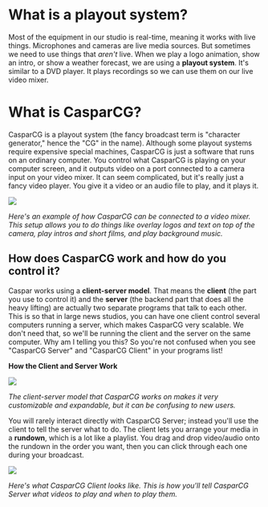 # What is a playout system?

Most of the equipment in our studio is real-time, meaning it works with live things. Microphones and cameras are live media sources. But sometimes we need to use things that _aren't_ live. When we play a logo animation, show an intro, or show a weather forecast, we are using a **playout system**. It's similar to a DVD player. It plays recordings so we can use them on our live video mixer.

# What is CasparCG?



CasparCG is a playout system (the fancy broadcast term is "character generator," hence the "CG" in the name). Although some playout systems require expensive special machines, CasparCG is just a software that runs on an ordinary computer. You control what CasparCG is playing on your computer screen, and it outputs video on a port connected to a camera input on your video mixer. It can seem complicated, but it's really just a fancy video player. You give it a video or an audio file to play, and it plays it.

![](https://s1.postimg.org/8cxtyi5q73/Simple_Playout_System.png)

_Here's an example of how CasparCG can be connected to a video mixer. This setup allows you to do things like overlay logos and text on top of the camera, play intros and short films, and play background music._

## How does CasparCG work and how do you control it?

Caspar works using a **client-server model**. That means the **client** (the part you use to control it) and the **server** (the backend part that does all the heavy lifting) are actually two separate programs that talk to each other. This is so that in large news studios, you can have one client control several computers running a server, which makes CasparCG very scalable. We don't need that, so we'll be running the client and the server on the same computer. Why am I telling you this? So you're not confused when you see "CasparCG Server" and "CasparCG Client" in your programs list!

**How the Client and Server Work**

![](https://s1.postimg.org/3skppnzd8f/Client_Server_CCG.png)

_The client-server model that CasparCG works on makes it very customizable and expandable, but it can be confusing to new users._

You will rarely interact directly with CasparCG Server; instead you'll use the client to tell the server what to do. The client lets you arrange your media in a **rundown**, which is a lot like a playlist. You drag and drop video/audio onto the rundown in the order you want, then you can click through each one during your broadcast.

![](https://s1.postimg.org/2bq24a24hr/OSC-2.png)

_Here's what CasparCG Client looks like. This is how you'll tell CasparCG Server what videos to play and when to play them._
